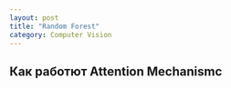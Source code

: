 ```yaml
---
layout: post
title: "Random Forest"
category: Computer Vision
---
```


## Как работют Attention Mechanismc
